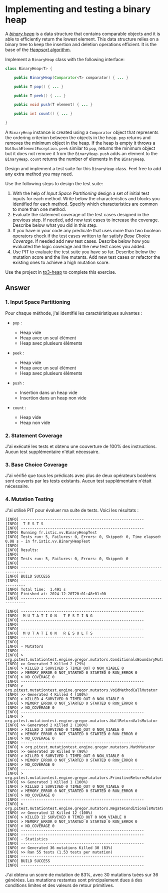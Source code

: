 # Implementing and testing a binary heap

A [*binary heap*](https://en.wikipedia.org/wiki/Binary_heap) is a data structure that contains comparable objects and it is able to efficiently return the lowest element.
This data structure relies on a binary tree to keep the insertion and deletion operations efficient. It is the base of the [*Heapsort* algorithm](https://en.wikipedia.org/wiki/Heapsort).

Implement a `BinaryHeap` class with the following interface:

```java
class BinaryHeap<T> {

    public BinaryHeap(Comparator<T> comparator) { ... }

    public T pop() { ... }

    public T peek() { ... }

    public void push(T element) { ... }

    public int count() { ... }

}
```

A `BinaryHeap` instance is created using a `Comparator` object that represents the ordering criterion between the objects in the heap.
`pop` returns and removes the minimum object in the heap. If the heap is empty it throws a `NotSuchElementException`.
`peek` similar to `pop`, returns the minimum object but it does not remove it from the `BinaryHeap`.
`push` adds an element to the `BinaryHeap`.
`count` returns the number of elements in the `BinaryHeap`.

Design and implement a test suite for this `BinaryHeap` class.
Feel free to add any extra method you may need.

Use the following steps to design the test suite:

1. With the help of *Input Space Partitioning* design a set of initial test inputs for each method. Write below the characteristics and blocks you identified for each method. Specify which characteristics are common to more than one method.
2. Evaluate the statement coverage of the test cases designed in the previous step. If needed, add new test cases to increase the coverage. Describe below what you did in this step.
3. If you have in your code any predicate that uses more than two boolean operators check if the test cases written to far satisfy *Base Choice Coverage*. If needed add new test cases. Describe below how you evaluated the logic coverage and the new test cases you added.
4. Use PIT to evaluate the test suite you have so far. Describe below the mutation score and the live mutants. Add new test cases or refactor the existing ones to achieve a high mutation score.

Use the project in [tp3-heap](../code/tp3-heap) to complete this exercise.

## Answer

### 1. Input Space Partitioning

Pour chaque méthode, j'ai identifié les caractéristiques suivantes :

- `pop` : 
  - Heap vide
  - Heap avec un seul élément
  - Heap avec plusieurs éléments

- `peek` :
  - Heap vide
  - Heap avec un seul élément
  - Heap avec plusieurs éléments

- `push` :
  - Insertion dans un heap vide
  - Insertion dans un heap non vide

- `count` :
  - Heap vide
  - Heap non vide

### 2. Statement Coverage

J'ai exécuté les tests et obtenu une couverture de 100% des instructions. Aucun test supplémentaire n'était nécessaire.

### 3. Base Choice Coverage

J'ai vérifié que tous les prédicats avec plus de deux opérateurs booléens sont couverts par les tests existants. Aucun test supplémentaire n'était nécessaire.

### 4. Mutation Testing

J'ai utilisé PIT pour évaluer ma suite de tests. Voici les résultats :

```
[INFO] -------------------------------------------------------
[INFO]  T E S T S
[INFO] -------------------------------------------------------
[INFO] Running fr.istic.vv.BinaryHeapTest
[INFO] Tests run: 5, Failures: 0, Errors: 0, Skipped: 0, Time elapsed: 0.08 s - in fr.istic.vv.BinaryHeapTest
[INFO] 
[INFO] Results:
[INFO] 
[INFO] Tests run: 5, Failures: 0, Errors: 0, Skipped: 0
[INFO] 
[INFO] ------------------------------------------------------------------------
[INFO] BUILD SUCCESS
[INFO] ------------------------------------------------------------------------
[INFO] Total time:  1.491 s
[INFO] Finished at: 2024-12-20T20:01:48+01:00
[INFO] ------------------------------------------------------------------------

[INFO] -------------------------------------------------------
[INFO]  M U T A T I O N   T E S T I N G
[INFO] -------------------------------------------------------
[INFO] 
[INFO] -------------------------------------------------------
[INFO]  M U T A T I O N   R E S U L T S
[INFO] -------------------------------------------------------
[INFO] 
[INFO] - Mutators
[INFO] -------------------------------------------------------
[INFO] > org.pitest.mutationtest.engine.gregor.mutators.ConditionalsBoundaryMutator
[INFO] >> Generated 7 Killed 2 (29%)
[INFO] > KILLED 2 SURVIVED 5 TIMED_OUT 0 NON_VIABLE 0 
[INFO] > MEMORY_ERROR 0 NOT_STARTED 0 STARTED 0 RUN_ERROR 0 
[INFO] > NO_COVERAGE 0 
[INFO] -------------------------------------------------------
[INFO] > org.pitest.mutationtest.engine.gregor.mutators.VoidMethodCallMutator
[INFO] >> Generated 4 Killed 4 (100%)
[INFO] > KILLED 4 SURVIVED 0 TIMED_OUT 0 NON_VIABLE 0 
[INFO] > MEMORY_ERROR 0 NOT_STARTED 0 STARTED 0 RUN_ERROR 0 
[INFO] > NO_COVERAGE 0 
[INFO] -------------------------------------------------------
[INFO] > org.pitest.mutationtest.engine.gregor.mutators.NullReturnValsMutator
[INFO] >> Generated 2 Killed 2 (100%)
[INFO] > KILLED 2 SURVIVED 0 TIMED_OUT 0 NON_VIABLE 0 
[INFO] > MEMORY_ERROR 0 NOT_STARTED 0 STARTED 0 RUN_ERROR 0 
[INFO] > NO_COVERAGE 0 
[INFO] -------------------------------------------------------
[INFO] > org.pitest.mutationtest.engine.gregor.mutators.MathMutator
[INFO] >> Generated 10 Killed 9 (90%)
[INFO] > KILLED 9 SURVIVED 1 TIMED_OUT 0 NON_VIABLE 0 
[INFO] > MEMORY_ERROR 0 NOT_STARTED 0 STARTED 0 RUN_ERROR 0 
[INFO] > NO_COVERAGE 0 
[INFO] -------------------------------------------------------
[INFO] > org.pitest.mutationtest.engine.gregor.mutators.PrimitiveReturnsMutator
[INFO] >> Generated 1 Killed 1 (100%)
[INFO] > KILLED 1 SURVIVED 0 TIMED_OUT 0 NON_VIABLE 0 
[INFO] > MEMORY_ERROR 0 NOT_STARTED 0 STARTED 0 RUN_ERROR 0 
[INFO] > NO_COVERAGE 0 
[INFO] -------------------------------------------------------
[INFO] > org.pitest.mutationtest.engine.gregor.mutators.NegateConditionalsMutator
[INFO] >> Generated 12 Killed 12 (100%)
[INFO] > KILLED 12 SURVIVED 0 TIMED_OUT 0 NON_VIABLE 0 
[INFO] > MEMORY_ERROR 0 NOT_STARTED 0 STARTED 0 RUN_ERROR 0 
[INFO] > NO_COVERAGE 0 
[INFO] -------------------------------------------------------
[INFO] -------------------------------------------------------
[INFO] - Statistics
[INFO] -------------------------------------------------------
[INFO] >> Generated 36 mutations Killed 30 (83%)
[INFO] >> Ran 55 tests (1.53 tests per mutation)
[INFO] -------------------------------------------------------
[INFO] BUILD SUCCESS
[INFO] -------------------------------------------------------
```

J'ai obtenu un score de mutation de 83%, avec 30 mutations tuées sur 36 générées. Les mutations restantes sont principalement dues à des conditions limites et des valeurs de retour primitives.
